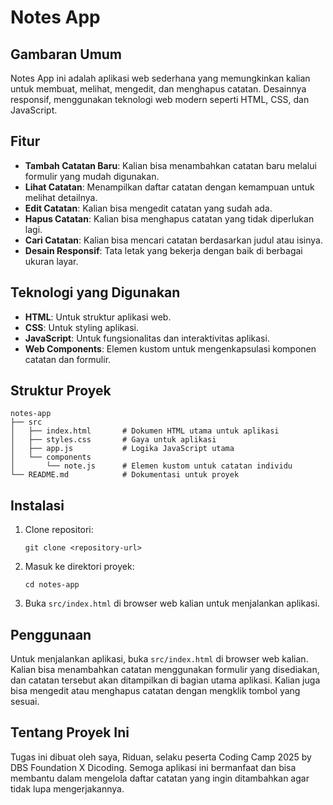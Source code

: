 # Notes App

## Gambaran Umum

Notes App ini adalah aplikasi web sederhana yang memungkinkan kalian untuk membuat, melihat, mengedit, dan menghapus catatan. Desainnya responsif, menggunakan teknologi web modern seperti HTML, CSS, dan JavaScript.

## Fitur

- **Tambah Catatan Baru**: Kalian bisa menambahkan catatan baru melalui formulir yang mudah digunakan.
- **Lihat Catatan**: Menampilkan daftar catatan dengan kemampuan untuk melihat detailnya.
- **Edit Catatan**: Kalian bisa mengedit catatan yang sudah ada.
- **Hapus Catatan**: Kalian bisa menghapus catatan yang tidak diperlukan lagi.
- **Cari Catatan**: Kalian bisa mencari catatan berdasarkan judul atau isinya.
- **Desain Responsif**: Tata letak yang bekerja dengan baik di berbagai ukuran layar.

## Teknologi yang Digunakan

- **HTML**: Untuk struktur aplikasi web.
- **CSS**: Untuk styling aplikasi.
- **JavaScript**: Untuk fungsionalitas dan interaktivitas aplikasi.
- **Web Components**: Elemen kustom untuk mengenkapsulasi komponen catatan dan formulir.

## Struktur Proyek

```
notes-app
├── src
│   ├── index.html       # Dokumen HTML utama untuk aplikasi
│   ├── styles.css       # Gaya untuk aplikasi
│   ├── app.js           # Logika JavaScript utama
│   └── components
│       └── note.js      # Elemen kustom untuk catatan individu
└── README.md            # Dokumentasi untuk proyek
```

## Instalasi

1. Clone repositori:
   ```
   git clone <repository-url>
   ```
2. Masuk ke direktori proyek:
   ```
   cd notes-app
   ```
3. Buka `src/index.html` di browser web kalian untuk menjalankan aplikasi.

## Penggunaan

Untuk menjalankan aplikasi, buka `src/index.html` di browser web kalian. Kalian bisa menambahkan catatan menggunakan formulir yang disediakan, dan catatan tersebut akan ditampilkan di bagian utama aplikasi. Kalian juga bisa mengedit atau menghapus catatan dengan mengklik tombol yang sesuai.

## Tentang Proyek Ini

Tugas ini dibuat oleh saya, Riduan, selaku peserta Coding Camp 2025 by DBS Foundation X Dicoding. Semoga aplikasi ini bermanfaat dan bisa membantu dalam mengelola daftar catatan yang ingin ditambahkan agar tidak lupa mengerjakannya.
